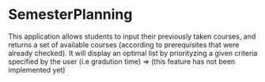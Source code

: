 # SemesterPlanning
This application allows students to input their previously taken courses, and returns a set of available courses (according to 
prerequisites that were already checked). It will display an optimal list by priorityzing a given criteria specified by the 
user (i.e gradution time) => (this feature has not been implemented yet)
